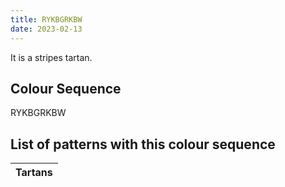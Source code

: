 ```yaml
---
title: RYKBGRKBW
date: 2023-02-13
---
```

<no value>

It is a <no value> stripes tartan.


## Colour Sequence
RYKBGRKBW

## List of patterns with this colour sequence

| Tartans |
|---------------|
